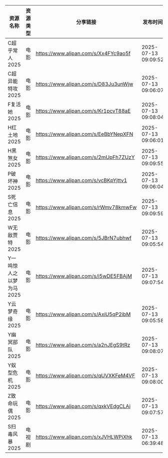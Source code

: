 | 资源名称           | 资源类型 | 分享链接                                 | 发布时间                |
| -------------- | ---- | ------------------------------------ | ------------------- |
| C超乎常人2025      | 电影   | https://www.alipan.com/s/Xx4FYc9ao5f | 2025-07-13 09:09:52 |
| C超异能特攻2025     | 电影   | https://www.alipan.com/s/D83Ju3unWjw | 2025-07-13 09:06:07 |
| F复活她2025       | 电影   | https://www.alipan.com/s/Kr1pcvT88aE | 2025-07-13 09:08:04 |
| H红土地2025       | 电影   | https://www.alipan.com/s/EeBbYNepXFN | 2025-07-13 09:06:01 |
| H黑煞女2025       | 电影   | https://www.alipan.com/s/2mUpFh7ZUzY | 2025-07-13 09:09:55 |
| P破坏神2025       | 电影   | https://www.alipan.com/s/vcBKpYjttv1 | 2025-07-13 09:06:04 |
| S死亡信息2025      | 电影   | https://www.alipan.com/s/rWmv78kmwFw | 2025-07-13 09:09:59 |
| W无敌贾特2025      | 电影   | https://www.alipan.com/s/5JBrN7ubhwf | 2025-07-13 09:05:54 |
| Y一鸣惊人之以梦为马2025 | 电影   | https://www.alipan.com/s/i5wDE5FBAjM | 2025-07-13 09:07:54 |
| Y云梦奇缘2025      | 电影   | https://www.alipan.com/s/AxiU5qP2ibM | 2025-07-13 09:05:58 |
| Y幽冥部队2025      | 电影   | https://www.alipan.com/s/a2nJEgS9tRz | 2025-07-13 09:08:07 |
| Y蚁型危机2025      | 电影   | https://www.alipan.com/s/qUVXKFeM4VF | 2025-07-13 09:08:00 |
| Z致命玩偶2025      | 电影   | https://www.alipan.com/s/qxkVEdgCLAi | 2025-07-13 09:07:57 |
| S扫毒风暴2025      | 电视剧  | https://www.alipan.com/s/xJVHLWPiXhk | 2025-07-13 06:39:48 |
